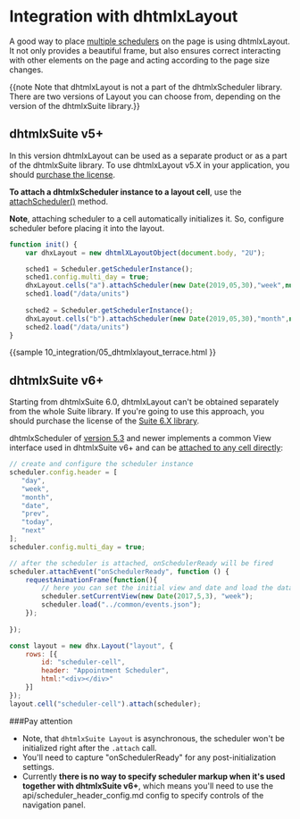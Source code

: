 Integration with dhtmlxLayout
=============================

A good way to place [multiple schedulers](multiple_per_page.md) on the page is using dhtmlxLayout. It not only provides a beautiful frame, but also ensures correct interacting
with other elements on the page and acting according to the page size changes. 

{{note Note that dhtmlxLayout is not a part of the dhtmlxScheduler library.
There are two versions of Layout you can choose from, depending on the version of the dhtmlxSuite library.}}

dhtmlxSuite v5+
------------------------

In this version dhtmlxLayout can be used as a separate product or as a part of the dhtmlxSuite library. To use dhtmlxLayout v5.X in your application, you should 
[purchase the license](https://dhtmlx.com/docs/products/dhtmlxSuite5/).


**To attach a dhtmlxScheduler instance to a layout cell**, use the [attachScheduler()](https://docs.dhtmlx.com/api__dhtmlxcell_attachscheduler.html) method.
  
**Note**, attaching scheduler to a cell automatically initializes it. So, configure scheduler before placing it into the layout.

~~~js
function init() {
	var dhxLayout = new dhtmlXLayoutObject(document.body, "2U");

	sched1 = Scheduler.getSchedulerInstance();
	sched1.config.multi_day = true;
	dhxLayout.cells("a").attachScheduler(new Date(2019,05,30),"week",null,sched1);
	sched1.load("/data/units")
		
	sched2 = Scheduler.getSchedulerInstance();
	dhxLayout.cells("b").attachScheduler(new Date(2019,05,30),"month",null,sched2);
	sched2.load("/data/units")
}
~~~

{{sample
	10_integration/05_dhtmlxlayout_terrace.html
}}

dhtmlxSuite v6+
------------------------

Starting from dhtmlxSuite 6.0, dhtmlxLayout can't be obtained separately from the whole Suite library.
If you're going to use this approach, you should purchase the license of
the [Suite 6.X library](https://dhtmlx.com/docs/products/dhtmlxSuite/#licensing).

dhtmlxScheduler of [version 5.3](what_s_new.md#53) and newer implements a common View interface used in dhtmlxSuite v6+ and can be [attached to any cell directly](https://docs.dhtmlx.com/suite/layout__api__layout_attach_method/):


~~~js
// create and configure the scheduler instance
scheduler.config.header = [
   "day",
   "week",
   "month",
   "date",
   "prev",
   "today",
   "next"
];
scheduler.config.multi_day = true;

// after the scheduler is attached, onSchedulerReady will be fired
scheduler.attachEvent("onSchedulerReady", function () {
	requestAnimationFrame(function(){
    	// here you can set the initial view and date and load the data
		scheduler.setCurrentView(new Date(2017,5,3), "week");
		scheduler.load("../common/events.json");
	});
	
});

const layout = new dhx.Layout("layout", {
	rows: [{
		id: "scheduler-cell",
		header: "Appointment Scheduler",
		html:"<div></div>"
	}]
});
layout.cell("scheduler-cell").attach(scheduler);
~~~

###Pay attention

- Note, that `dhtmlxSuite Layout` is asynchronous, the scheduler won't be initialized right after the `.attach` call.
- You'll need to capture "onSchedulerReady" for any post-initialization settings.
- Currently **there is no way to specify scheduler markup when it's used together with dhtmlxSuite v6+**, 
which means you'll need to use the api/scheduler_header_config.md config to specify controls of the navigation panel.
